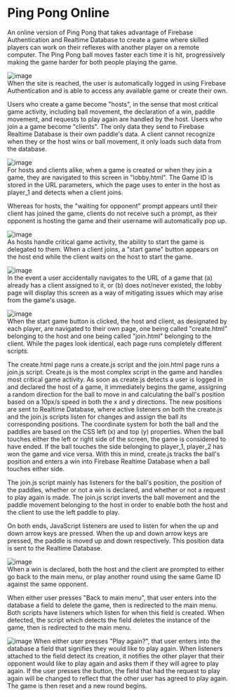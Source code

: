 # Ping Pong Online
An online version of Ping Pong that takes advantage of Firebase Authentication and Realtime Database to create a game where skilled players can work on their reflexes with another player on a remote computer. The Ping Pong ball moves faster each time it is hit, progressively making the game harder for both people playing the game.

![image](https://github.com/jcamille2023/pong/assets/143653842/fa6ac4ea-3426-4286-a473-9dd0c1cf5bbb)\
When the site is reached, the user is automatically logged in using Firebase Authentication and is able to access any available game or create their own.


Users who create a game become "hosts", in the sense that most critical game activity, including ball movement, the declaration of a win, paddle movement, and requests to play again are handled by the host.
Users who join a a game become "clients". The only data they send to Firebase Realtime Database is their own paddle's data. A client cannot recognize when they or the host wins or ball movement, it only loads such data from the database.

![image](https://github.com/jcamille2023/pong/assets/143653842/00b117a8-b148-4b6f-92e5-0b511484f2f3)\
For hosts and clients alike, when a game is created or when they join a game, they are navigated to this screen in "lobby.html". The Game ID is stored in the URL parameters, which the page uses to enter in the host as player_1 and detects when a client joins.

Whereas for hosts, the "waiting for opponent" prompt appears until their client has joined the game, clients do not receive such a prompt, as their opponent is hosting the game and their username will automatically pop up.

![image](https://github.com/jcamille2023/pong/assets/143653842/5666d13a-26b4-4013-b939-16b565ed5808)\
As hosts handle critical game activity, the ability to start the game is delegated to them. When a client joins, a "start game" button appears on the host end while the client waits on the host to start the game.



![image](https://github.com/jcamille2023/pong/assets/143653842/4fc84d61-1f78-411c-8a05-5d9719507d37)\
In the event a user accidentally navigates to the URL of a game that (a) already has a client assigned to it, or (b) does not/never existed, the lobby page will display this screen as a way of mitigating issues which may arise from the game's usage.


![image](https://github.com/jcamille2023/pong/assets/143653842/d897dc67-0cb9-4ecd-8ae8-7541a7c14454)\
When the start game button is clicked, the host and client, as designated by each player, are navigated to their own page, one being called "create.html" belonging to the host and one being called "join.html" belonging to the client. While the pages look identical, each page runs completely different scripts.


The create.html page runs a create.js script and the join.html page runs a join.js script. Create.js is the most complex script in the game and handles most critical game activity. As soon as create.js detects a user is logged in and declared the host of a game, it immediately begins the game, assigning a random direction for the ball to move in and calculating the ball's position based on a 10px/s speed in both the x and y directions. The new positions are sent to Realtime Database, where active listeners on both the create.js and the join.js scripts listen for changes and assign the ball its corresponding positions. The coordinate system for both the ball and the paddles are based on the CSS left (x) and top (y) properties. When the ball touches either the left or right side of the screen, the game is considered to have ended. If the ball touches the side belonging to player_1, player_2 has won the game and vice versa. With this in mind, create.js tracks the ball's position and enters a win into Firebase Realtime Database when a ball touches either side.

The join.js script mainly has listeners for the ball's position, the position of the paddles,  whether or not a win is declared, and whether or not a request to play again is made. The join.js script inverts the ball movement and the paddle movement belonging to the host in order to enable both the host and the client to use the left paddle to play. 

On both ends, JavaScript listeners are used to listen for when the up and down arrow keys are pressed. When the up and down arrow keys are pressed, the paddle is moved up and down respectively. This position data is sent to the Realtime Database.

![image](https://github.com/jcamille2023/pong/assets/143653842/d2389f66-700a-47d8-8ca5-073ed2070257)\
When a win is declared, both the host and the client are prompted to either go back to the main menu, or play another round using the same Game ID against the same opponent.

When either user presses "Back to main menu", that user enters into the database a field to delete the game, then is redirected to the main menu. Both scripts have listeners which listen for when this field is created. When detected, the script which detects the field deletes the instance of the game, then is redirected to the main menu.


![image](https://github.com/jcamille2023/pong/assets/143653842/963118b2-ece3-4a17-81b2-534ab7e3e6d6)
When either user presses "Play again?", that user enters into the database a field that signifies they would like to play again. When listeners attached to the field detect its creation, it notifies the other player that their opponent would like to play again and asks them if they will agree to play again. If the user presses the button, the field that had the request to play again will be changed to reflect that the other user has agreed to play again. The game is then reset and a new round begins. 
